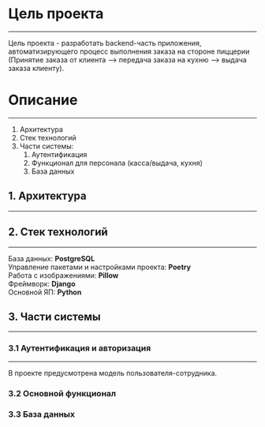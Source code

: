 
# Цель проекта 
***
Цель проекта - разработать backend-часть приложения, автоматизирующего процесс выполнения заказа на стороне пиццерии 
(Принятие заказа от клиента --> передача заказа на кухню --> выдача заказа клиенту).  

# Описание
***
1. Архитектура 
2. Стек технологий
3. Части системы:
   1. Аутентификация
   2. Функционал для персонала (касса/выдача, кухня)
   3. База данных

## 1. Архитектура
***

## 2. Стек технологий
***
 
База данных: **PostgreSQL**  
Управление пакетами и настройками проекта: **Poetry**  
Работа с изображениями: **Pillow**  
Фреймворк: **Django**  
Основной ЯП: **Python**  

## 3. Части системы
***

### 3.1 Аутентификация и авторизация
***
В проекте предусмотрена модель пользователя-сотрудника.

### 3.2 Основной функционал

### 3.3 База данных
